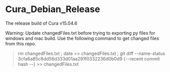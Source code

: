 # Cura_Debian_Release
The release build of Cura v15.04.6

Warning: 
 Update changedFiles.txt before trying to exporting py files for windows and mac build.
Use the following command to get changed files from this repo.

>  rm changedFiles.txt ; date >> changedFiles.txt ; git diff --name-status 3cfa6a85c8dd56d333d01aa291f0332236d0b0d9 {--recent commit hash --}  >> changedFiles.txt

